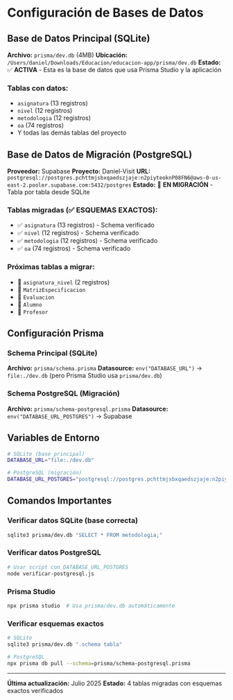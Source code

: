 # Configuración de Bases de Datos

## Base de Datos Principal (SQLite)
**Archivo:** `prisma/dev.db` (4MB)
**Ubicación:** `/Users/daniel/Downloads/Educacion/educacion-app/prisma/dev.db`
**Estado:** ✅ **ACTIVA** - Esta es la base de datos que usa Prisma Studio y la aplicación

### Tablas con datos:
- `asignatura` (13 registros)
- `nivel` (12 registros) 
- `metodologia` (12 registros)
- `oa` (74 registros)
- Y todas las demás tablas del proyecto

## Base de Datos de Migración (PostgreSQL)
**Proveedor:** Supabase
**Proyecto:** Daniel-Visit
**URL:** `postgresql://postgres.pchttmjsbxqaedszjaje:n2piyteoknP08FN6@aws-0-us-east-2.pooler.supabase.com:5432/postgres`
**Estado:** 🚧 **EN MIGRACIÓN** - Tabla por tabla desde SQLite

### Tablas migradas (✅ ESQUEMAS EXACTOS):
- ✅ `asignatura` (13 registros) - Schema verificado
- ✅ `nivel` (12 registros) - Schema verificado
- ✅ `metodologia` (12 registros) - Schema verificado
- ✅ `oa` (74 registros) - Schema verificado

### Próximas tablas a migrar:
- 🚧 `asignatura_nivel` (2 registros)
- 🚧 `MatrizEspecificacion`
- 🚧 `Evaluacion`
- 🚧 `Alumno`
- 🚧 `Profesor`

## Configuración Prisma

### Schema Principal (SQLite)
**Archivo:** `prisma/schema.prisma`
**Datasource:** `env("DATABASE_URL")` → `file:./dev.db` (pero Prisma Studio usa `prisma/dev.db`)

### Schema PostgreSQL (Migración)
**Archivo:** `prisma/schema-postgresql.prisma`
**Datasource:** `env("DATABASE_URL_POSTGRES")` → Supabase

## Variables de Entorno
```bash
# SQLite (base principal)
DATABASE_URL="file:./dev.db"

# PostgreSQL (migración)
DATABASE_URL_POSTGRES="postgresql://postgres.pchttmjsbxqaedszjaje:n2piyteoknP08FN6@aws-0-us-east-2.pooler.supabase.com:5432/postgres"
```

## Comandos Importantes

### Verificar datos SQLite (base correcta)
```bash
sqlite3 prisma/dev.db "SELECT * FROM metodologia;"
```

### Verificar datos PostgreSQL
```bash
# Usar script con DATABASE_URL_POSTGRES
node verificar-postgresql.js
```

### Prisma Studio
```bash
npx prisma studio  # Usa prisma/dev.db automáticamente
```

### Verificar esquemas exactos
```bash
# SQLite
sqlite3 prisma/dev.db ".schema tabla"

# PostgreSQL
npx prisma db pull --schema=prisma/schema-postgresql.prisma
```

---
**Última actualización:** Julio 2025
**Estado:** 4 tablas migradas con esquemas exactos verificados 